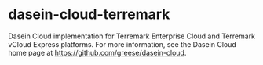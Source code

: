 dasein-cloud-terremark
======================

Dasein Cloud implementation for Terremark Enterprise Cloud and Terremark vCloud Express platforms. For more information, see the Dasein Cloud home page at https://github.com/greese/dasein-cloud.